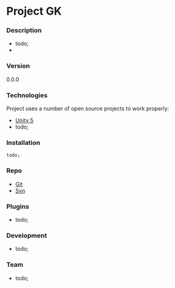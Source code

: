 # Project GK

### Description
  - todo;
  - 

### Version
0.0.0

### Technologies

Project uses a number of open source projects to work properly:

* [Unity 5](https://unity3d.com)
* todo;

### Installation

```
todo;
```

### Repo

* [Git](https://github.com/patryczke/GK_proj)
* [Svn](https://subversion.assembla.com/svn/gk-proj/)

### Plugins

* todo;

### Development

* todo;

### Team

* todo;

